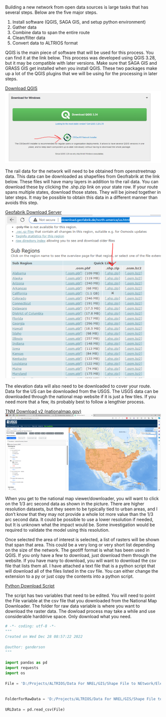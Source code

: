 Building a new network from open data sources is large tasks that has several steps.  Below are the five major steps.  

1.	Install software (QGIS, SAGA GIS, and setup python environment)
2.	Gather data
3.	Combine data to span the entire route
4.	Clean/filter data
5.	Convert data to ALTRIOS format

QGIS is the main piece of software that will be used for this process.  You can find it at the link below.  This process was developed using QGIS 3.28, but it may be compatible with later versions.   Make sure that SAGA GIS and GRASS GIS get installed when you install QGIS.  These two packages make up a lot of the QGIS plugins that we will be using for the processing in later steps.

[Download QGIS](https://qgis.org/en/site/forusers/download.html)
![Download Page for QGIS](network-files/QGISDownloadPage.png)

The rail data for the network will need to be obtained from openstreetmap data.  This data can be downloaded as shapefiles from Geofrabrik at the link below.  These files will have many layers in addition to the rail data.  You can download these by clicking the .shp.zip link on your state row.  If your route spans multiple states, download those states.  They will be joined together in later steps.  It may be possible to obtain this data in a different manner than avoids this step.  

[Geofabrik Download Server](http://download.geofabrik.de/north-america/us.html)
![Geofrabrik Download Page](network-files/GeoFrabrikDownloadPage.png)
 

The elevation data will also need to be downloaded to cover your route.  Data for the US can be downloaded from the USGS.  The USGS data can be downloaded through the national map website if it is just a few tiles. If you need more that a few, its probably best to follow a lengthier process.

[TNM Download v2 (nationalmap.gov)](https://apps.nationalmap.gov/downloader/)
![National Map Downloader WEbpage](network-files/NationalMapDownloader.png)

When you get to the national map viewer/downloader, you will want to click on the 1/3 arc second data as shown in the picture.  There are higher resolution datasets, but they seem to be typically tied to urban areas, and I don’t know that they may not provide a whole lot more value than the 1/3 arc second data.  It could be possible to use a lower resolution if needed, but It is unknown what the impact would be.  Some investigation would be required to validate the model using this resolution. 

Once selected the area of interest is selected, a list of rasters will be shown that span that area.  This could be a very long or very short list depending on the size of the network.  The geotiff format is what has been used in QGIS.  If you only have a few to download, just download them through the website.  If you have many to download, you will want to download the csv file that lists them all.  I have attached a text file that is a python script that will download all of the files listed in the csv file.  You can either change the extension to a py or just copy the contents into a python script.

 [Python Download Script](network-files/Download%203DEP%20Data.py)

The script has two variables that need to be edited.  You will need to point the File variable at the csv file that you downloaded from the National Map Downloader.  The folder for raw data variable is where you want to download the raster data. The dowload process may take a while and use considerable harddrive space.  Only download what you need.   

```python
# -*- coding: utf-8 -*-
"""
Created on Wed Dec 28 08:57:22 2022

@author: ganderson
"""

import pandas as pd
import requests
import os

File = 'D:/Projects/ALTRIOS/Data For NREL/GIS/Shape File to NEtwork/Elevation Data/URLs For 3DEP Data for lower 48 states.csv'


FolderForRawData = 'D:/Projects/ALTRIOS/Data For NREL/GIS/Shape File to NEtwork/Elevation Data/GeoTiffs/'

URLData = pd.read_csv(File)
```

